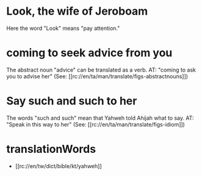 # Look, the wife of Jeroboam

Here the word "Look" means "pay attention."

# coming to seek advice from you

The abstract noun "advice" can be translated as a verb. AT: "coming to ask you to advise her" (See: [[rc://en/ta/man/translate/figs-abstractnouns]])

# Say such and such to her

The words "such and such" mean that Yahweh told Ahijah what to say. AT: "Speak in this way to her" (See: [[rc://en/ta/man/translate/figs-idiom]])

# translationWords

* [[rc://en/tw/dict/bible/kt/yahweh]]